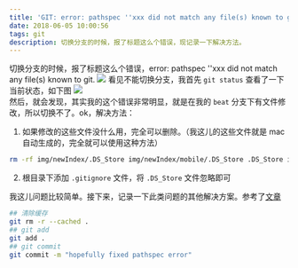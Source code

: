 ```yaml
---
title: 'GIT: error: pathspec ''xxx did not match any file(s) known to git'
date: 2018-06-05 10:00:56
tags: git
description: 切换分支的时候，报了标题这么个错误，现记录一下解决方法。
---
```


切换分支的时候，报了标题这么个错误，error: pathspec ''xxx did not match any file(s) known to git.
![](/images/201806/WX20180605-100532.png)
看见不能切换分支，我首先 `git status` 查看了一下当前状态，如下图
![](/images/201806/WX20180605-100350.png)  
然后，就会发现，其实我的这个错误非常明显，就是在我的 `beat` 分支下有文件修改，所以切换不了。ok，解决方法：
1. 如果修改的这些文件没什么用，完全可以删除。（我这儿的这些文件就是 mac 自动生成的，完全就可以使用这种方法）
``` bash
rm -rf img/newIndex/.DS_Store img/newIndex/mobile/.DS_Store .DS_Store img/.DS_Store  
```
2. 根目录下添加 `.gitignore` 文件，将 `.DS_Store` 文件忽略即可

我这儿问题比较简单。接下来，记录一下此类问题的其他解决方案。参考了[文章](https://stackoverflow.com/questions/33628862/git-error-pathspec-xxx-did-not-match-any-files-known-to-git)
``` bash
## 清除缓存
git rm -r --cached .  
## git add
git add .
## git commit
git commit -m "hopefully fixed pathspec error"
```

